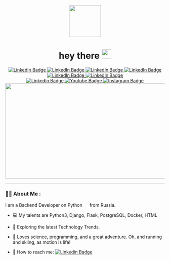 <!--
**Doom-2/Doom-2** is a ✨ _special_ ✨ repository because its `README.md` (this file) appears on your GitHub profile.

Here are some ideas to get you started:

- 🔭 I’m currently working on ...
- 🌱 I’m currently learning ...
- 👯 I’m looking to collaborate on ...
- 🤔 I’m looking for help with ...
- 💬 Ask me about ...
- 📫 How to reach me: ...
- 😄 Pronouns: ...
- ⚡ Fun fact: ...
-->

<div id="header" align="center">
  <img src="https://media.giphy.com/media/M9gbBd9nbDrOTu1Mqx/giphy.gif" width="100"/>
  
  <h1>
  hey there
  <img src="https://media.giphy.com/media/hvRJCLFzcasrR4ia7z/giphy.gif" width="30px"/>
</h1>
  
  <div id="badges">
  <a href="https://www.python.org/">
    <img src="https://img.shields.io/badge/Python-174394?style=for-the-badge&logo=python&logoColor=white" alt="LinkedIn Badge"/>
  </a>
  <a href="https://www.djangoproject.com/">
    <img src="https://img.shields.io/badge/Django-darkgreen?style=for-the-badge&logo=django&logoColor=white" alt="LinkedIn Badge"/>
  </a>
  <a href="https://flask.palletsprojects.com/en/2.2.x/">
    <img src="https://img.shields.io/badge/Flask-868686?style=for-the-badge&logo=flask&logoColor=black" alt="LinkedIn Badge"/>
  </a>
  <a href="https://www.postgresql.org/">
    <img src="https://img.shields.io/badge/Postgres-737fff?style=for-the-badge&logo=postgresql&logoColor=white" alt="LinkedIn Badge"/>
  </a>
  <a href="https://developer.mozilla.org/en-US/docs/Web/HTML">
    <img src="https://img.shields.io/badge/HTML5-ff5427?style=for-the-badge&logo=html5&logoColor=white" alt="LinkedIn Badge"/>
  </a>
  <a href="https://www.docker.com/">
    <img src="https://img.shields.io/badge/Docker-4870ff?style=for-the-badge&logo=docker&logoColor=white" alt="LinkedIn Badge"/>
  </a>
 <br>
  <a href="https://www.linkedin.com/in/petr-khramov-b872b0232/">
    <img src="https://img.shields.io/badge/LinkedIn-blue?style=for-the-badge&logo=linkedin&logoColor=white" alt="LinkedIn Badge"/>
  </a>
  <a href="https://www.youtube.com/channel/UCoj0ANSd_UlBdky1TBQ56nw">
  <img src="https://img.shields.io/badge/YouTube-red?style=for-the-badge&logo=youtube&logoColor=white" alt="Youtube Badge"/>
  </a>
  <a href="https://www.instagram.com/_doom_2/">
  <img src="https://img.shields.io/badge/Instagram-C13584?style=for-the-badge&logo=instagram&logoColor=white" alt="Instagram Badge"/>
  </a>
</div>
  <img src="https://komarev.com/ghpvc/?username=Doom-2&style=flat-square&color=blue" alt=""/>
  <div align="center">
  <img src="https://media.giphy.com/media/dWesBcTLavkZuG35MI/giphy.gif" width="600" height="300"/>
</div>
</div>

---

### :man_office_worker: About Me :

I am a Backend Developer on Python <img src="https://media.giphy.com/media/KAq5w47R9rmTuvWOWa/giphy.gif" width="15"> from Russia.
- :computer: My talents are Python3, Django, Flask, PostgreSQL, Docker, HTML

- :seedling: Exploring the latest Technology Trends.

- :runner: Loves science, programming, and a great adventure. Oh, and running and skiing, as motion is life!

- :envelope_with_arrow: How to reach me: [![Linkedin Badge](https://img.shields.io/badge/-Gmail-d4d1d1?style=flat&logo=gmail&logoColor=c71610)](mailto:phramov945@gmail.com)
